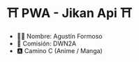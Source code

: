 # ⛩ PWA - Jikan Api ⛩

- 🧑🏼 Nombre: Agustín Formoso
- 📄 Comisión: DWN2A
- 🅰 Camino C (Anime / Manga)
